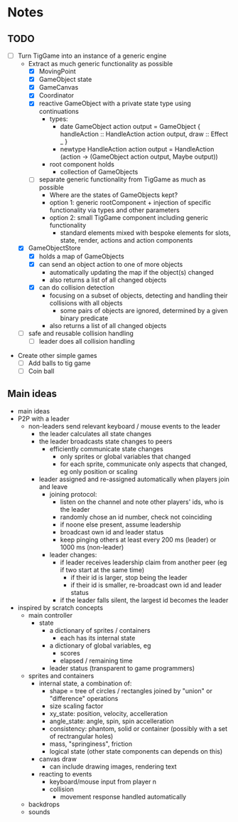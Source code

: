 # Notes

## TODO

* [ ] Turn TigGame into an instance of a generic engine
  * Extract as much generic functionality as possible
    * [x] MovingPoint
    * [x] GameObject state
    * [x] GameCanvas
    * [x] Coordinator
    * [X] reactive GameObject with a private state type using continuations
      * types:
        * date GameObject action output = GameObject { handleAction :: HandleAction action output, draw :: Effect _ }
        * newtype HandleAction action output = HandleAction (action -> (GameObject action output, Maybe output))
      * root component holds 
        * collection of GameObjects
    * [ ] separate generic functionality from TigGame as much as possible
      * Where are the states of GameObjects kept?
      * option 1: generic rootComponent + injection of specific functionality via types and other parameters
      * option 2: small TigGame component including generic functionality
        * standard elements mixed with bespoke elements for slots, state, render, actions and action components
  * [X] GameObjectStore
    * [X] holds a map of GameObjects
    * [X] can send an object action to one of more objects
      * automatically updating the map if the object(s) changed
      * also returns a list of all changed objects
    * [X] can do collision detection
      * focusing on a subset of objects, detecting and handling their collisions with all objects
        * some pairs of objects are ignored, determined by a given binary predicate
      * also returns a list of all changed objects
  * [ ] safe and reusable collision handling
    * [ ] leader does all collision handling
* Create other simple games
  * [ ] Add balls to tig game
  * [ ] Coin ball

## Main ideas

* main ideas
* P2P with a leader
  * non-leaders send relevant keyboard / mouse events to the leader
    * the leader calculates all state changes
    * the leader broadcasts state changes to peers
      * efficiently communicate state changes
        * only sprites or global variables that changed
        * for each sprite, communicate only aspects that changed, eg only position or scaling
    * leader assigned and re-assigned automatically when players join and leave
      * joining protocol:
        * listen on the channel and note other players' ids, who is the leader
        * randomly chose an id number, check not coinciding
        * if noone else present, assume leadership
        * broadcast own id and leader status
        * keep pinging others at least every 200 ms (leader) or 1000 ms (non-leader)
      * leader changes:
        * if leader receives leadership claim from another peer (eg if two start at the same time)
          * if their id is larger, stop being the leader
          * if their id is smaller, re-broadcast own id and leader status
        * if the leader falls silent, the largest id becomes the leader
* inspired by scratch concepts
  * main controller
    * state
      * a dictionary of sprites / containers
        * each has its internal state
      * a dictionary of global variables, eg
        * scores
        * elapsed / remaining time
      * leader status (transparent to game programmers)
  * sprites and containers
    * internal state, a combination of:
      * shape = tree of circles / rectangles joined by "union" or "difference" operations
      * size scaling factor
      * xy_state: position, velocity, accelleration
      * angle_state: angle, spin, spin accelleration
      * consistency: phantom, solid or container (possibly with a set of rectrangular holes)
      * mass, "springiness", friction
      * logical state (other state components can depends on this)
    * canvas draw
      * can include drawing images, rendering text
    * reacting to events
      * keyboard/mouse input from player n
      * collision
        * movement response handled automatically
  * backdrops
  * sounds
